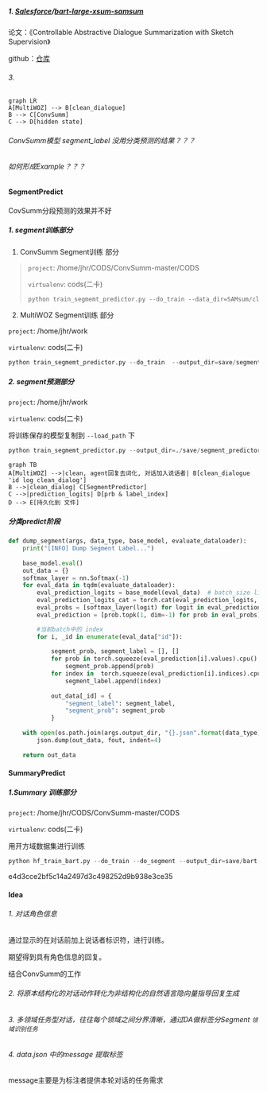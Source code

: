 

##### 1. [Salesforce](https://huggingface.co/Salesforce)/[bart-large-xsum-samsum](https://huggingface.co/Salesforce/bart-large-xsum-samsum)

论文：《Controllable Abstractive Dialogue Summarization with Sketch Supervision》

github：[仓库](https://github.com/salesforce/ConvSumm/tree/master/CODS)

###### 3. 





```mermaid
graph LR
A[MultiWOZ] --> B[clean_dialogue]
B --> C[ConvSumm]
C --> D[hidden state]
```

###### ConvSumm模型 segment_label 没用分类预测的结果？？？

###### 如何形成Example？？？

#### SegmentPredict

CovSumm分段预测的效果并不好

##### 1. segment训练部分

1. ConvSumm Segment训练 部分

> `project`: /home/jhr/CODS/ConvSumm-master/CODS
>
> `virtualenv`: cods(二卡)
>
> ```python
> python train_segmemt_predictor.py --do_train --data_dir=SAMsum/clean_data/ --output_dir=save/train_segment_predictor/
> ```

2. MultiWOZ Segment训练 部分

`project`: /home/jhr/work

`virtualenv`: cods(二卡)

```python
python train_segmemt_predictor.py --do_train  --output_dir=save/segment_predictor/
```

##### 2. segment预测部分

`project`: /home/jhr/work

`virtualenv`: cods(二卡)

将训练保存的模型复制到 `--load_path` 下

```python
python train_segmemt_predictor.py --output_dir=./save/segment_predictor --load_path=./save/segment_predictor/pytorch.bin
```



```mermaid
graph TB
A[MultiWOZ] -->|clean, agent回复去词化, 对话加入说话者| B[clean_dialogue 'id log clean_dialog']
B -->|clean_dialog| C[SegmentPredictor]
C -->|prediction_logits| D[prb & label_index]
D --> E[持久化到 文件]
```

##### 分类predict阶段

```python
def dump_segment(args, data_type, base_model, evaluate_dataloader):
    print("[INFO] Dump Segment Label...")
    
    base_model.eval()
    out_data = {}
    softmax_layer = nn.Softmax(-1)
    for eval_data in tqdm(evaluate_dataloader):
        eval_prediction_logits = base_model(eval_data)  # batch_size list of [turn_nums, label_nums]
        eval_prediction_logits_cat = torch.cat(eval_prediction_logits, 0)
        eval_probs = [softmax_layer(logit) for logit in eval_prediction_logits]
        eval_prediction = [prob.topk(1, dim=-1) for prob in eval_probs]

        #当前batch中的 index
        for i, _id in enumerate(eval_data["id"]):
                
            segment_prob, segment_label = [], []
            for prob in torch.squeeze(eval_prediction[i].values).cpu().tolist():
                segment_prob.append(prob)
            for index in  torch.squeeze(eval_prediction[i].indices).cpu().tolist():
                segment_label.append(index)
            
            out_data[_id] = {
                "segment_label": segment_label,
                "segment_prob": segment_prob
            }
    
    with open(os.path.join(args.output_dir, "{}.json".format(data_type)), "w") as fout:
        json.dump(out_data, fout, indent=4)
    
    return out_data
```

#### SummaryPredict

##### 1.Summary 训练部分

`project`:  /home/jhr/CODS/ConvSumm-master/CODS

`virtualenv`: cods(二卡)

用开方域数据集进行训练

```python
python hf_train_bart.py --do_train --do_segment --output_dir=save/bart-large-xsum-samsum-segment --train_batch_size=2 --eval_batch_size=4
```

e4d3cce2bf5c14a2497d3c498252d9b938e3ce35
#### Idea

###### 1. 对话角色信息

通过显示的在对话前加上说话者标识符，进行训练。

期望得到具有角色信息的回复。

结合ConvSumm的工作

###### 2. 将原本结构化的对话动作转化为非结构化的自然语言隐向量指导回复生成

###### 3. 多领域任务型对话，往往每个领域之间分界清晰，通过DA做标签分Segment  `领域识别任务`

###### 4. data.json 中的message 提取标签

message主要是为标注者提供本轮对话的任务需求
